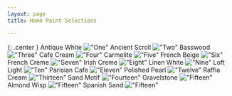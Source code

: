 ```yaml
---
layout: page 
title: Home Paint Selections

---
```



{: .center }
Antique White
!["One"](http://sguerri.com/images/house/antique_white.png "Antique White")
Ancient Scroll
!["Two"](http://sguerri.com/images/house/ancient_scroll.png "Ancient Scroll")
Basswood
!["Three"](http://sguerri.com/images/house/basswood.png "Basswood")
Cafe Cream
!["Four"](http://sguerri.com/images/house/cafe_cream.png "Cafe Cream")
Carmelite
!["Five"](http://sguerri.com/images/house/carmelite.png "Carmelite")
French Beige
!["Six"](http://sguerri.com/images/house/french_beige.png "French Beige")
French Creme
!["Seven"](http://sguerri.com/images/house/french_creme.png "French Creme")
Irish Creme
!["Eight"](http://sguerri.com/images/house/irish_creme.png "Irish Creme")
Linen White
!["Nine"](http://sguerri.com/images/house/linen_white.png "Linen White")
Loft Light
!["Ten"](http://sguerri.com/images/house/loft_light.png "Loft Light")
Parisian Cafe
!["Eleven"](http://sguerri.com/images/house/parisian_cafe.png "Parisian Cafe")
Polished Pearl
!["Twelve"](http://sguerri.com/images/house/polished_pearl.png "Polished Pearl")
Raffia Cream
!["Thirteen"](http://sguerri.com/images/house/raffia_cream.png "Raffia Cream")
Sand Motif
!["Fourteen"](http://sguerri.com/images/house/sand_motif.png "Sand Motif")
Gravelstone
!["Fifteen"](http://sguerri.com/images/house/gravelstone.png "Gravelstone")
Almond Wisp
!["Fifteen"](http://sguerri.com/images/house/almond_wisp.png "Almond Wisp")
Spanish Sand
!["Fifteen"](http://sguerri.com/images/house/spanish_sand.png "Spanish Sand")

[//]: # (https://github.com/jekyll/jekyll/issues/3219)

